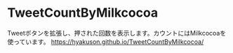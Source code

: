 # TweetCountByMilkcocoa
Tweetボタンを拡張し、押された回数を表示します。カウントにはMilkcocoaを使っています。
https://hyakuson.github.io/TweetCountByMilkcocoa/
